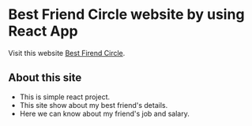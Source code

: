 # Best Friend Circle website by using React App

Visit this website [Best Firend Circle](https://hk-himu-best-friends.netlify.app/).

## About this site

* This is simple react project.
* This site show about my best friend's details.
* Here we can know about my friend's job and salary.

